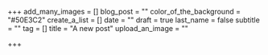 +++
add_many_images = []
blog_post = ""
color_of_the_background = "#50E3C2"
create_a_list = []
date = ""
draft = true
last_name = false
subtitle = ""
tag = []
title = "A new post"
upload_an_image = ""

+++
